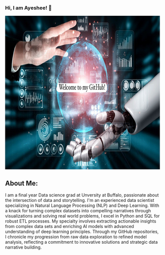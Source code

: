 ### Hi, I am Ayeshee! 👋
<img src="https://github.com/ayesheepatra/ayesheepatra/blob/main/prof_img.jpeg" alt="Profile image" width="1000" height="500">

## About Me:

I am a final year Data science grad at Unversity at Buffalo, passionate about the intersection of data and storytelling. I'm an experienced data scientist specializing in Natural Language Processing (NLP) and Deep Learning. With a knack for turning complex datasets into compelling narratives through visualizations and solving real world problems, I excel in Python and SQL for robust ETL processes. My specialty involves extracting actionable insights from complex data sets and enriching AI models with advanced understanding of deep learning principles. Through my GitHub repositories, I chronicle my progression from raw data exploration to refined model analysis, reflecting a commitment to innovative solutions and strategic data narrative building.


